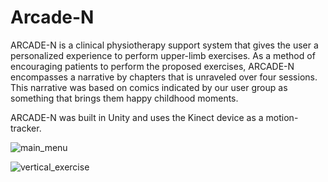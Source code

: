 # Arcade-N


ARCADE-N is a clinical physiotherapy support system that gives the user a personalized experience to perform upper-limb exercises. As a method of encouraging patients to perform the proposed exercises, ARCADE-N encompasses a narrative by chapters that is unraveled over four sessions. This narrative was based on comics indicated by our user group as something that brings them happy childhood moments.

ARCADE-N was built in Unity and uses the Kinect device as a motion-tracker. 

![main_menu](https://user-images.githubusercontent.com/72517314/200346047-60bb09c8-bd97-4f37-b6d1-50f7f4cfaab8.png)


![vertical_exercise](https://user-images.githubusercontent.com/72517314/200346137-fd2963a7-c142-455a-91ed-fb8dd9e9587e.png)
